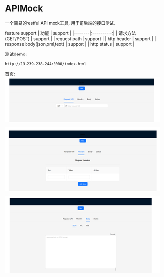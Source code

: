 
# APIMock
一个简易的restful API mock工具, 用于前后端的接口测试. 

feature support
| 功能   |  support   |
|--------|:----------:|
| 请求方法(GET/POST)       |  support           |
| request path       |  support          |
| http header       |    support        |
| response body(json,xml,text)       |    support        |
|  http status      |   support         |


测试demo:
```
http://13.239.238.244:3000/index.html
```
首页:
![](./images/first.png)

![](./images/header.png)

![](./images/response.png)
